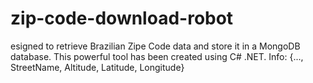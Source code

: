 # zip-code-download-robot
esigned to retrieve Brazilian Zipe Code data and store it in a MongoDB database. This powerful tool has been created using C# .NET. Info: {..., StreetName, Altitude, Latitude, Longitude}
